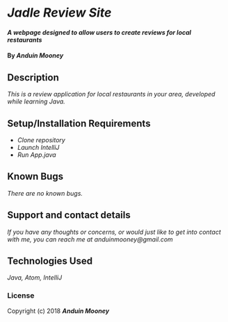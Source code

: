 # _Jadle Review Site_

#### _A webpage designed to allow users to create reviews for local restaurants_

#### By _**Anduin Mooney**_

## Description

_This is a review application for local restaurants in your area, developed while learning Java._

## Setup/Installation Requirements

* _Clone repository_
* _Launch IntelliJ_
* _Run App.java_

## Known Bugs

_There are no known bugs._

## Support and contact details

_If you have any thoughts or concerns, or would just like to get into contact with me, you can reach me at anduinmooney@gmail.com_

## Technologies Used

_Java, Atom, IntelliJ_

### License


Copyright (c) 2018 **_Anduin Mooney_**

